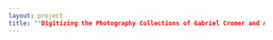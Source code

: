 ```yaml
--- 
layout: project 
title: ""Digitizing the Photography Collections of Gabriel Cromer and Alden Scott Boyer at George Eastman House"" 
---
```



